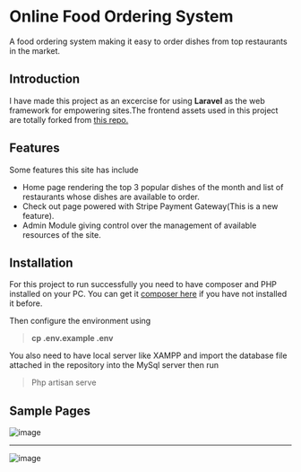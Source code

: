 # Online Food Ordering System 

A food ordering system making it easy to order dishes from top restaurants in the market. 

## Introduction
I have made this project as an excercise for using **Laravel** as the web framework for empowering sites.The frontend assets used in this project are totally forked from [this repo.](https://github.com/navjot789/online-food-ordering-system-in-php)

## Features

Some features this site has include
- Home page rendering the top 3 popular dishes of the month and list of restaurants whose dishes are available to order.
- Check out page powered with Stripe Payment Gateway(This is a new feature).
- Admin Module giving control over the management of available resources of the site.
## Installation

For this project to run successfully you need to have composer and PHP installed on your PC.
You can get it [composer here](https://getcomposer.org/download/) if you have not installed it before.

Then configure the environment using
>**cp .env.example .env**

You also need to have local server like XAMPP and import the database file  attached in the repository into the MySql server
then run 
>Php artisan serve

## Sample Pages

![image](https://github.com/Dagmawi123/online-food-ordering-system-in-php/assets/104100478/85ab679f-2578-4b6e-a77b-963c9b47354a)
***
![image](https://github.com/Dagmawi123/online-food-ordering-system-in-php/assets/104100478/acb2657c-b516-4f43-9284-3cff41de9545)

